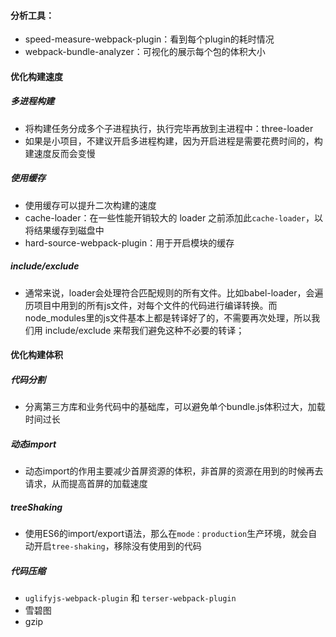#### 分析工具：

* speed-measure-webpack-plugin：看到每个plugin的耗时情况
* webpack-bundle-analyzer：可视化的展示每个包的体积大小

#### 优化构建速度

##### 多进程构建

* 将构建任务分成多个子进程执行，执行完毕再放到主进程中：three-loader
* 如果是小项目，不建议开启多进程构建，因为开启进程是需要花费时间的，构建速度反而会变慢

##### 使用缓存

* 使用缓存可以提升二次构建的速度
* cache-loader：在一些性能开销较大的 loader 之前添加此`cache-loader`，以将结果缓存到磁盘中
* hard-source-webpack-plugin：用于开启模块的缓存

##### **include/exclude**

* 通常来说，loader会处理符合匹配规则的所有文件。比如babel-loader，会遍历项目中用到的所有js文件，对每个文件的代码进行编译转换。而node_modules里的js文件基本上都是转译好了的，不需要再次处理，所以我们用 include/exclude 来帮我们避免这种不必要的转译；

#### 优化构建体积

##### 代码分割

* 分离第三方库和业务代码中的基础库，可以避免单个bundle.js体积过大，加载时间过长

##### 动态import

* 动态import的作用主要减少首屏资源的体积，非首屏的资源在用到的时候再去请求，从而提高首屏的加载速度

##### treeShaking

* 使用ES6的import/export语法，那么在`mode：production`生产环境，就会自动开启`tree-shaking`，移除没有使用到的代码

##### 代码压缩

* `uglifyjs-webpack-plugin` 和 `terser-webpack-plugin`
* 雪碧图
* gzip